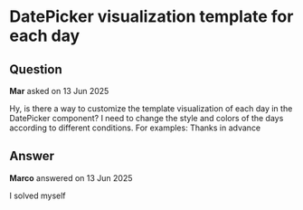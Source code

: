 # DatePicker visualization template for each day

## Question

**Mar** asked on 13 Jun 2025

Hy, is there a way to customize the template visualization of each day in the DatePicker component? I need to change the style and colors of the days according to different conditions. For examples: Thanks in advance

## Answer

**Marco** answered on 13 Jun 2025

I solved myself

